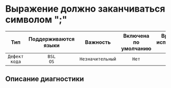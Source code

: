 # Выражение должно заканчиваться символом ";"

| Тип | Поддерживаются<br/>языки | Важность | Включена<br/>по умолчанию | Время на<br/>исправление (мин) | Тэги |
| :-: | :-: | :-: | :-: | :-: | :-: |
| `Дефект кода` | `BSL`<br/>`OS` | `Незначительный` | `Нет` | `1` | `standard`<br/>`badpractice` |

<!-- Блоки выше заполняются автоматически, не трогать -->
## Описание диагностики
